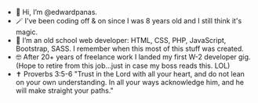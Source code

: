 - 👋 Hi, I’m @edwardpanas.
- 🪄 I've been coding off & on since I was 8 years old and I still think it's magic.
- 🤔 I’m an old school web developer: HTML, CSS, PHP, JavaScript, Bootstrap, SASS. I remember when this most of this stuff was created.
- 🤓 After 20+ years of freelance work I landed my first W-2 developer gig. (Hope to retire from this job...just in case my boss reads this. LOL)
- ✝️ Proverbs 3:5-6 "Trust in the Lord with all your heart, and do not lean on your own understanding. In all your ways acknowledge him, and he will make straight your paths."
<!---
edwardpanas/edwardpanas is a ✨ special ✨ repository because its `README.md` (this file) appears on your GitHub profile.
You can click the Preview link to take a look at your changes.
--->
